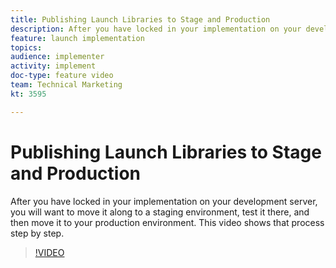 ```yaml
---
title: Publishing Launch Libraries to Stage and Production
description: After you have locked in your implementation on your development server, you will want to move it along to a staging environment, test it there, and then move it to your production environment. This video shows that process step by step.
feature: launch implementation
topics: 
audience: implementer
activity: implement
doc-type: feature video
team: Technical Marketing
kt: 3595

---
```


# Publishing Launch Libraries to Stage and Production

After you have locked in your implementation on your development server, you will want to move it along to a staging environment, test it there, and then move it to your production environment. This video shows that process step by step.

>[!VIDEO](https://video.tv.adobe.com/v/28777/?quality=12)
